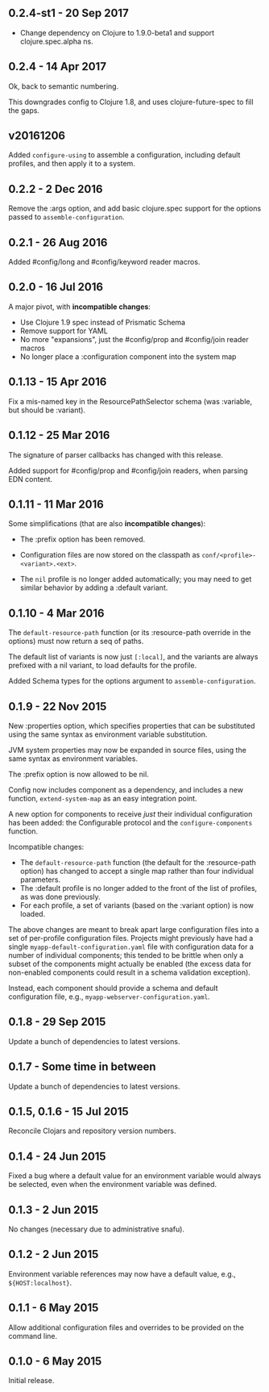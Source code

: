 ## 0.2.4-st1 - 20 Sep 2017

* Change dependency on Clojure to 1.9.0-beta1 and support clojure.spec.alpha ns.

## 0.2.4 - 14 Apr 2017

Ok, back to semantic numbering.

This downgrades config to Clojure 1.8, and uses clojure-future-spec to
fill the gaps.

## v20161206

Added `configure-using` to assemble a configuration, including default profiles,
and then apply it to a system.

## 0.2.2 - 2 Dec 2016

Remove the :args option, and add basic clojure.spec support for the options passed to 
`assemble-configuration`.

## 0.2.1 - 26 Aug 2016

Added #config/long and #config/keyword reader macros.

## 0.2.0 - 16 Jul 2016

A major pivot, with **incompatible changes**:

* Use Clojure 1.9 spec instead of Prismatic Schema
* Remove support for YAML
* No more "expansions", just the #config/prop and #config/join reader macros
* No longer place a :configuration component into the system map

## 0.1.13 - 15 Apr 2016

Fix a mis-named key in the ResourcePathSelector schema (was :variable, but should be
:variant).

## 0.1.12 - 25 Mar 2016

The signature of parser callbacks has changed with this release.

Added support for #config/prop and #config/join readers, when parsing EDN content.

## 0.1.11 - 11 Mar 2016

Some simplifications (that are also **incompatible changes**):

* The :prefix option has been removed.

* Configuration files are now stored on the classpath as `conf/<profile>-<variant>.<ext>`.

* The `nil` profile is no longer added automatically; you may need to get similar behavior
  by adding a :default variant.

## 0.1.10 - 4 Mar 2016

The `default-resource-path` function (or its :resource-path override in the options)
must now return a seq of paths.

The default list of variants is now just `[:local]`, and the variants are always
prefixed with a nil variant, to load defaults for the profile.

Added Schema types for the options argument to `assemble-configuration`.

## 0.1.9 - 22 Nov 2015

New :properties option, which specifies properties that can be substituted using
the same syntax as environment variable substitution.

JVM system properties may now be expanded in source files, using the same
syntax as environment variables.

The :prefix option is now allowed to be nil.

Config now includes component as a dependency, and includes a new function,
`extend-system-map` as an easy integration point. 

A new option for components to receive *just* their individual configuration
has been added: the Configurable protocol and the `configure-components` function.

Incompatible changes:

* The `default-resource-path` function (the default for
  the :resource-path option) has changed to accept a single map rather
  than four individual parameters.
* The :default profile is no longer added to the front of the list of profiles,
  as was done previously.
* For each profile, a set of variants (based on the :variant option) is now loaded.

The above changes are meant to break apart large configuration files into
a set of per-profile configuration files. Projects might previously have had
a single `myapp-default-configuration.yaml` file with configuration data
for a number of individual components; this tended to be brittle when only
a subset of the components might actually be enabled (the excess data
for non-enabled components could result in a schema validation exception).

Instead, each component should provide a schema and default
configuration file, e.g., `myapp-webserver-configuration.yaml`.

## 0.1.8 - 29 Sep 2015

Update a bunch of dependencies to latest versions.

## 0.1.7 - Some time in between

Update a bunch of dependencies to latest versions.

## 0.1.5, 0.1.6 - 15 Jul 2015

Reconcile Clojars and repository version numbers.

## 0.1.4 - 24 Jun 2015

Fixed a bug where a default value for an environment variable would always be selected,
even when the environment variable was defined.

## 0.1.3 - 2 Jun 2015

No changes (necessary due to administrative snafu).

## 0.1.2 - 2 Jun 2015

Environment variable references may now have a default value, e.g., `${HOST:localhost}`.

## 0.1.1 - 6 May 2015

Allow additional configuration files and overrides to be provided on the command line. 

## 0.1.0 - 6 May 2015

Initial release.
